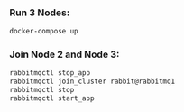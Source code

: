 ### Run 3 Nodes:
```bash
docker-compose up
```

### Join Node 2 and Node 3:
```bash
rabbitmqctl stop_app
rabbitmqctl join_cluster rabbit@rabbitmq1
rabbitmqctl stop
rabbitmqctl start_app
```